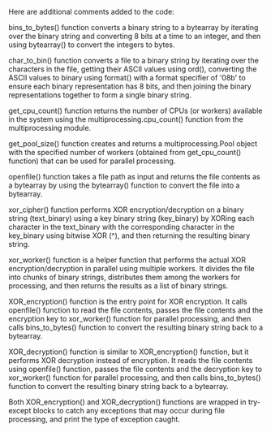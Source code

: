 Here are additional comments added to the code:

bins_to_bytes() function converts a binary string to a bytearray by iterating over the binary string and converting 8 bits at a time to an integer, and then using bytearray() to convert the integers to bytes.

char_to_bin() function converts a file to a binary string by iterating over the characters in the file, getting their ASCII values using ord(), converting the ASCII values to binary using format() with a format specifier of '08b' to ensure each binary representation has 8 bits, and then joining the binary representations together to form a single binary string.

get_cpu_count() function returns the number of CPUs (or workers) available in the system using the multiprocessing.cpu_count() function from the multiprocessing module.

get_pool_size() function creates and returns a multiprocessing.Pool object with the specified number of workers (obtained from get_cpu_count() function) that can be used for parallel processing.

openfile() function takes a file path as input and returns the file contents as a bytearray by using the bytearray() function to convert the file into a bytearray.

xor_cipher() function performs XOR encryption/decryption on a binary string (text_binary) using a key binary string (key_binary) by XORing each character in the text_binary with the corresponding character in the key_binary using bitwise XOR (^), and then returning the resulting binary string.

xor_worker() function is a helper function that performs the actual XOR encryption/decryption in parallel using multiple workers. It divides the file into chunks of binary strings, distributes them among the workers for processing, and then returns the results as a list of binary strings.

XOR_encryption() function is the entry point for XOR encryption. It calls openfile() function to read the file contents, passes the file contents and the encryption key to xor_worker() function for parallel processing, and then calls bins_to_bytes() function to convert the resulting binary string back to a bytearray.

XOR_decryption() function is similar to XOR_encryption() function, but it performs XOR decryption instead of encryption. It reads the file contents using openfile() function, passes the file contents and the decryption key to xor_worker() function for parallel processing, and then calls bins_to_bytes() function to convert the resulting binary string back to a bytearray.

Both XOR_encryption() and XOR_decryption() functions are wrapped in try-except blocks to catch any exceptions that may occur during file processing, and print the type of exception caught.
